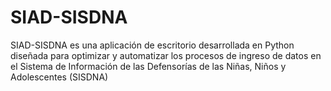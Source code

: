 # SIAD-SISDNA
SIAD-SISDNA es una aplicación de escritorio desarrollada en Python diseñada para optimizar y automatizar los procesos de ingreso de datos en el Sistema de Información de las Defensorías de las Niñas, Niños y Adolescentes (SISDNA)
